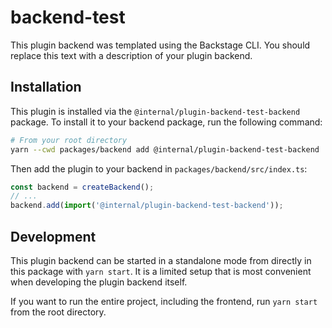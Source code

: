 # backend-test

This plugin backend was templated using the Backstage CLI. You should replace this text with a description of your plugin backend.

## Installation

This plugin is installed via the `@internal/plugin-backend-test-backend` package. To install it to your backend package, run the following command:

```bash
# From your root directory
yarn --cwd packages/backend add @internal/plugin-backend-test-backend
```

Then add the plugin to your backend in `packages/backend/src/index.ts`:

```ts
const backend = createBackend();
// ...
backend.add(import('@internal/plugin-backend-test-backend'));
```

## Development

This plugin backend can be started in a standalone mode from directly in this
package with `yarn start`. It is a limited setup that is most convenient when
developing the plugin backend itself.

If you want to run the entire project, including the frontend, run `yarn start` from the root directory.

##